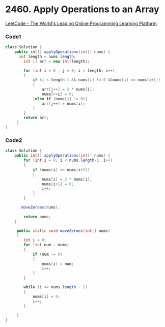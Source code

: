 # 2460. Apply Operations to an Array

[LeetCode - The World's Leading Online Programming Learning Platform](https://leetcode.com/problems/apply-operations-to-an-array/)

### Code1

```java
class Solution {
    public int[] applyOperations(int[] nums) {
      int length = nums.length;
        int [] arr = new int[length];

        for (int i = 0 , j = 0; i < length; i++)
        {
            if (i < length-1 && nums[i] != 0 &&nums[i] == nums[i+1])
            {
                arr[j++] = 2 * nums[i];
                nums[++i] = 0;
            }else if (nums[i] != 0){
                arr[j++] = nums[i];
            }
        }
        return arr;
     }
}
```

### Code2

```java
class Solution {
    public int[] applyOperations(int[] nums) {
        for (int i = 0; i < nums.length-1; i++)
        {
            if (nums[i] == nums[i+1])
            {
                nums[i] = 2 * nums[i];
                nums[i+1] = 0;
                i++;
            }
        }

       moveZeroes(nums);
       
        return nums;
    }

     public static void moveZeroes(int[] nums) 
     {
        int i = 0;
        for (int num : nums)
        {
            if (num != 0)
            {
                nums[i] = num;
                i++;
            }
        }

        while (i <= nums.length - 1)
        {
            nums[i] = 0;
            i++;
        }

     }
}
```
